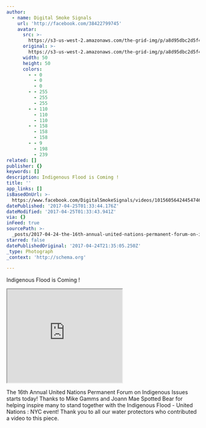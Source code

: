 ```yaml
---
author:
  - name: Digital Smoke Signals
    url: 'http://facebook.com/38422799745'
    avatar:
      src: >-
        https://s3-us-west-2.amazonaws.com/the-grid-img/p/a8d95dbc2d5f46e37ecdd3f0f182e8bae10eeaed.png
      original: >-
        https://s3-us-west-2.amazonaws.com/the-grid-img/p/a8d95dbc2d5f46e37ecdd3f0f182e8bae10eeaed.png
      width: 50
      height: 50
      colors:
        - - 0
          - 0
          - 0
        - - 255
          - 255
          - 255
        - - 110
          - 110
          - 110
        - - 158
          - 158
          - 158
        - - 9
          - 198
          - 239
related: []
publisher: {}
keywords: []
description: Indigenous Flood is Coming !
title: ''
app_links: []
isBasedOnUrl: >-
  https://www.facebook.com/DigitalSmokeSignals/videos/10156056424454746/?pnref=story
datePublished: '2017-04-25T01:33:44.176Z'
dateModified: '2017-04-25T01:33:43.941Z'
via: {}
inFeed: true
sourcePath: >-
  _posts/2017-04-24-the-16th-annual-united-nations-permanent-forum-on-indigenous.md
starred: false
datePublishedOriginal: '2017-04-24T21:35:05.250Z'
_type: Photograph
_context: 'http://schema.org'

---
```

Indigenous Flood is Coming !

<iframe src="https://the-grid.github.io/ed-userhtml/?g=eJxdkM1qwzAQhF_FCJKjfxLbBSdKKZS8gHsviryWRGStWclR8_ZV7ZwKexhmvxnYPZuRxASZJ8mZDmH2XVHEGPNRSLgh3nOJUzHbRRnni4cZAPNZz--aYOQrvzt-7A7XNP9Tyfo0ygRh-wnv0BvlhPXJXVv-RFVWTVs2bX2o66Z-q9vk7b3G-B3gJ_ByH80QNE8MyzbJVq3BKB04O1YNy3x4WuDshjQAdQ4dnPABNFqMnTbDAC4xktBa4xRnDlm2nrwFOEt9wib4i4TzsyBw8slZoAVei-tibS8JwL3sy7nYvnb5Bcq6bQo" height="244" style=""></iframe>

The 16th Annual United Nations Permanent Forum on Indigenous Issues starts today! Thanks to Mike Gamms and Joann Mae Spotted Bear for helping inspire many to stand together with the Indigenous Flood - United Nations : NYC event! Thank you to all our water protectors who contributed a video to this piece.